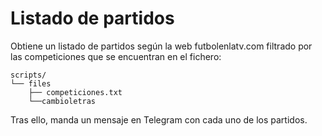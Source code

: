 # Listado de partidos

Obtiene un listado de partidos según la web futbolenlatv.com filtrado por las competiciones que se encuentran en el fichero:

```
scripts/
└── files
    ├── competiciones.txt
    └──cambioletras
```

Tras ello, manda un mensaje en Telegram con cada uno de los partidos.
